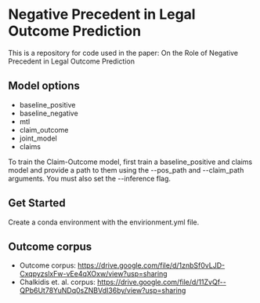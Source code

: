 # Negative Precedent in Legal Outcome Prediction
This is a repository for code used in the paper: On the Role of Negative Precedent in Legal Outcome Prediction

## Model options
- baseline_positive
- baseline_negative
- mtl
- claim_outcome
- joint_model
- claims

To train the Claim-Outcome model, first train a baseline_positive and claims model and provide a path to them using the --pos_path and --claim_path arguments. You must also set the --inference flag.

## Get Started
Create a conda environment with the envirionment.yml file.

## Outcome corpus
- Outcome corpus: https://drive.google.com/file/d/1znbSf0vLJD-CxqpyzslxFw-vEe4qXOxw/view?usp=sharing
- Chalkidis et. al. corpus: https://drive.google.com/file/d/11ZvQf--QPb6Ut78YuNDq0sZNBVdI36by/view?usp=sharing
